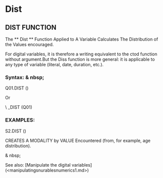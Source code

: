 # Dist

## DIST FUNCTION

The ** Dist ** Function Applied to A Variable Calculates The Distribution of the Values ​​encouraged.

For digital variables, it is therefore a writing equivalent to the ctod function without argument.But the Diss function is more general: it is applicable to any type of variable (literal, date, duration, etc.).

### Syntax: & nbsp;

Q01.DIST ()

Or

\ _DIST (Q01)

### EXAMPLES:

S2.DIST ()

CREATES A MODALITY by VALUE Encountered (from, for example, age distribution).

& nbsp;

See also: [Manipulate the digital variables] (<manipulatingsnurablesnumerics1.md>)